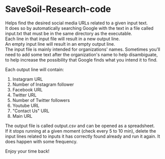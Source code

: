 # SaveSoil-Research-code

Helps find the desired social media URLs related to a given input text.  
It does so by automatically searching Google with the text in a file called input.txt that must be in the same directory as the executable.  
Each line in that input file will result in a new output line.  
An empty input line will result in an empty output line.  
The input file is mainly intended for organizations' names. Sometimes you'll need to add some text after the organization's name to help disambiguate, to help increase the possibility that Google finds what you intend it to find.  

Each output line will contain:  
  1. Instagram URL
  2. Number of Instagram follower
  3. Facebook URL
  4. Twitter URL
  5. Number of Twitter followers
  6. Youtube URL
  7. "Contact Us" URL
  8. Main URL
  
The output file is called output.csv and can be opened as a spreadsheet.  
If it stops running at a given moment (check every 5 to 10 min), delete the input lines related to inputs it has correctly found already and run it again. It does happen with some frequency.

Enjoy your time back!
